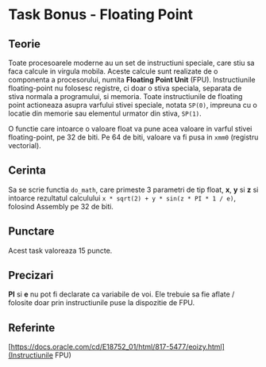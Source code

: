 # Task Bonus - Floating Point

## Teorie

Toate procesoarele moderne au un set de instructiuni speciale, care stiu sa faca calcule in virgula mobila.
Aceste calcule sunt realizate de o componenta a procesorului, numita **Floating Point Unit** (FPU).
Instructiunile floating-point nu folosesc registre, ci doar o stiva speciala, separata de stiva normala a programului, si memoria.
Toate instructiunile de floating point actioneaza asupra varfului stivei speciale, notata `SP(0)`, impreuna cu o locatie din memorie sau elementul urmator din stiva, `SP(1)`.

O functie care intoarce o valoare float va pune acea valoare in varful stivei floating-point, pe 32 de biti.
Pe 64 de biti, valoare va fi pusa in `xmm0` (registru vectorial).

## Cerinta

Sa se scrie functia `do_math`, care primeste 3 parametri de tip float, **x**, **y** si **z** si intoarce rezultatul calculului `x * sqrt(2) + y * sin(z * PI * 1 / e)`, folosind Assembly pe 32 de biti.

## Punctare

Acest task valoreaza 15 puncte.

## Precizari

**PI** si **e** nu pot fi declarate ca variabile de voi.
Ele trebuie sa fie aflate / folosite doar prin instructiunile puse la dispozitie de FPU.

## Referinte

[https://docs.oracle.com/cd/E18752_01/html/817-5477/eoizy.html](Instructiunile FPU)

